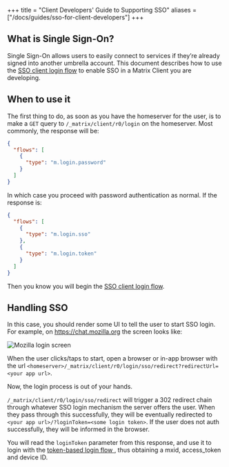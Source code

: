 +++
title = "Client Developers' Guide to Supporting SSO"
aliases = ["/docs/guides/sso-for-client-developers"]
+++

## What is Single Sign-On?

Single Sign-On allows users to easily connect to services if they’re already
signed into another umbrella account. This document describes how to use the
[SSO client login flow](https://matrix.org/docs/spec/client_server/latest#sso-client-login)
to enable SSO in a Matrix Client you are developing.

## When to use it

The first thing to do, as soon as you have the homeserver for the user, is to
make a `GET` query to `/_matrix/client/r0/login` on the homeserver. Most
commonly, the response will be:

```json
{
  "flows": [
    {
      "type": "m.login.password"
    }
  ]
}
```

In which case you proceed with password authentication as normal. If the
response is:

```json
{
  "flows": [
    {
      "type": "m.login.sso"
    },
    {
      "type": "m.login.token"
    }
  ]
}
```

Then you know you will begin the
[SSO client login flow](https://matrix.org/docs/spec/client_server/latest#sso-client-login).

## Handling SSO

In this case, you should render some UI to tell the user to start SSO login. For
example, on <https://chat.mozilla.org> the screen looks like:

![Mozilla login screen](/docs/legacy/mozilla-sso.png)

When the user clicks/taps to start, open a browser or in-app browser with the
url `<homeserver>/_matrix/client/r0/login/sso/redirect?redirectUrl=<your app
url>`.

Now, the login process is out of your hands.

`/_matrix/client/r0/login/sso/redirect` will trigger a 302 redirect chain
through whatever SSO login mechanism the server offers the user. When they pass
through this successfully, they will be eventually redirected to `<your app
url>/?loginToken=<some login token>`. If the user does not auth successfully,
they will be informed in the browser.

You will read the `loginToken` parameter from this response, and use it to login
with the [token-based login flow
](https://matrix.org/docs/spec/client_server/latest#token-based), thus obtaining
a mxid, access_token and device ID.
